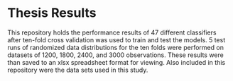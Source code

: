 # Thesis Results 

This repository holds the performance results of 47 different classifiers after ten-fold cross validation was used to train and test the models. 5 test runs of randomized data distributions for the ten folds were performed on datasets of 1200, 1800, 2400, and 3000 observations. These results were than saved to an xlsx spreadsheet format for viewing. Also included in this repository were the data sets used in this study.
